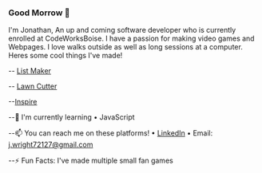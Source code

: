 ### Good Morrow 👋

I'm Jonathan, An up and coming software developer who is currently enrolled at CodeWorksBoise. I have a passion for making video games and Webpages. I love walks outside as well as long sessions at a computer. Heres some cool things I've made! 

-- [List Maker](https://jo-nathanwright.github.io/TaskMaster)

-- [Lawn Cutter](https://jo-nathanwright.github.io/grass-cutter)

--[Inspire](https://jo-nathanwright.github.io/Inspire/)

--🌱 I'm currently learning • JavaScript

--📫 You can reach me on these platforms! • [LinkedIn](https://www.linkedin.com/in/jonathan-wright-272062216/) • Email: j.wright72127@gmail.com

--⚡ Fun Facts: I've made multiple small fan games
<!--
**Jo-nathanWright/Jo-nathanWright** is a ✨ _special_ ✨ repository because its `README.md` (this file) appears on your GitHub profile.

Here are some ideas to get you started:

- 🔭 I’m currently working on ...
- 🌱 I’m currently learning ...
- 👯 I’m looking to collaborate on ...
- 🤔 I’m looking for help with ...
- 💬 Ask me about ...
- 📫 How to reach me: ...
- 😄 Pronouns: ...
- ⚡ Fun fact: ...
-->
